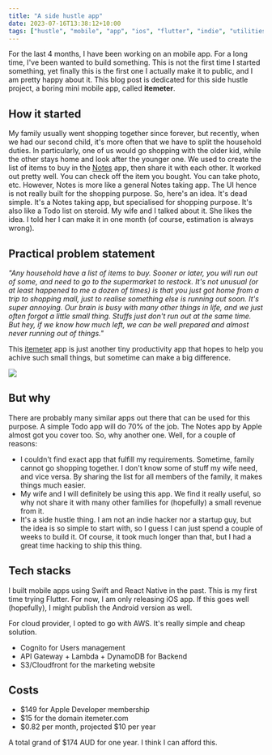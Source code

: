 ```yaml
---
title: "A side hustle app"
date: 2023-07-16T13:38:12+10:00
tags: ["hustle", "mobile", "app", "ios", "flutter", "indie", "utilities", "shopping", "saving"]
---
```


For the last 4 months, I have been working on an mobile app. For a long time, I've been wanted to build something. This is not the first time I started something, yet finally this is the first one I actually make it to public, and I am pretty happy about it. This blog post is dedicated for this side hustle project, a boring mini mobile app, called **itemeter**.

## How it started

My family usually went shopping together since forever, but recently, when we had our second child, it's more often that we have to split the household duties. In particularly, one of us would go shopping with the older kid, while the other stays home and look after the younger one. We used to create the list of items to buy in the [Notes](https://apps.apple.com/us/app/notes/id1110145109) app, then share it with each other. It worked out pretty well. You can check off the item you bought. You can take photo, etc. However, Notes is more like a general Notes taking app. The UI hence is not really built for the shopping purpose. So, here's an idea. It's dead simple. It's a Notes taking app, but specialised for shopping purpose. It's also like a Todo list on steroid. My wife and I talked about it. She likes the idea. I told her I can make it in one month (of course, estimation is always wrong).

## Practical problem statement

_"Any household have a list of items to buy. Sooner or later, you will run out of some, and need to go to the supermarket to restock. It's not unusual (or at least happened to me a dozen of times) is that you just got home from a trip to shopping mall, just to realise something else is running out soon. It's super annoying. Our brain is busy with many other things in life, and we just often forgot a little small thing. Stuffs just don't run out at the same time. But hey, if we know how much left, we can be well prepared and almost never running out of things."_

This [itemeter](https://itemeter.com) app is just another tiny productivity app that hopes to help you achive such small things, but sometime can make a big difference.

![](/website.png)

## But why
There are probably many similar apps out there that can be used for this purpose. A simple Todo app will do 70% of the job. The Notes app by Apple almost got you cover too. So, why another one. Well, for a couple of reasons:
- I couldn't find exact app that fulfill my requirements. Sometime, family cannot go shopping together. I don't know some of stuff my wife need, and vice versa. By sharing the list for all members of the family, it makes things much easier.
- My wife and I will definitely be using this app. We find it really useful, so why not share it with many other families for (hopefully) a small revenue from it.
- It's a side hustle thing. I am not an indie hacker nor a startup guy, but the idea is so simple to start with, so I guess I can just spend a couple of weeks to build it. Of course, it took much longer than that, but I had a great time hacking to ship this thing.


## Tech stacks

I built mobile apps using Swift and React Native in the past. This is my first time trying Flutter. For now, I am only releasing iOS app. If this goes well (hopefully), I might publish the Android version as well.

For cloud provider, I opted to go with AWS. It's really simple and cheap solution.
- Cognito for Users management
- API Gateway + Lambda + DynamoDB for Backend
- S3/Cloudfront for the marketing website

## Costs

- $149 for Apple Developer membership
- $15 for the domain itemeter.com
- $0.82 per month, projected $10 per year

A total grand of $174 AUD for one year. I think I can afford this.
